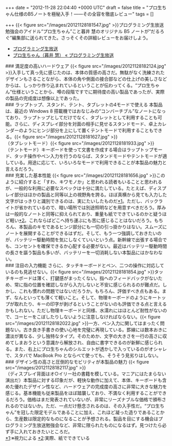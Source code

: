 
+++
date = "2012-11-28 22:04:40 +0000 UTC"
draft = false
title = "プロ生ちゃん仕様のB5ノートを極秘入手！――その全容を徹底レビュー"
tags = []

+++
{{< figure src="/images/20121128181547.jpg"  >}}プログラミング生放送勉強会のアイドル“プロ生ちゃん”こと暮井 慧のオリジナル B5 ノートが“だるろぐ”編集部に送られてきた。さっそくその詳細レビューをお届けしよう。

<ul>
<li><a href="http://pronama.wordpress.com/">プログラミング生放送</a></li>
<li><a href="http://pronama.wordpress.com/pronama/">プロ生ちゃん（暮井 慧） « プログラミング生放送</a></li>
</ul>
<div class="section">
    ### 満足度の高いハードウェア
    {{< figure src="/images/20121128182124.jpg"  >}}入手して真っ先に感じたのは、本体の質感の高さだ。無駄がなく洗練されたデザインもさることながら、本体の角や側面の接合部などの仕上げの美しさなどからは、しっかり作り込まれているということが伝わってくる。“プロ生ちゃん”仕様ということから、噂の段階ですでに期待度の高い製品であったが、実際の製品の完成度は想像以上であった。

</div>
<div class="section">
    ### ラップトップ、スタンド、テント、タブレットの4モードで使える
    本製品は、最近の Windows 8 搭載機ではおなじみの“コンバーチブル”なノートになっており、ラップトップとしてだけでなく、タブレットとして利用することも可能。さらに、ディスプレイ部分を対面の相手に見せるスタンドモード、卓上カレンダーのようにヒンジ部分を上にして置くテントモードで利用することもできる。{{< figure src="/images/20121128181627.jpg"  >}}<br/>
（タブレットモード）{{< figure src="/images/20121128181933.jpg"  >}}<br/>
（テントモード）キーボードを使って文書を作成する場合はラップトップモード、タッチ操作やペン入力を行うのならば、スタンドモードやテントモードが適している。用途に応じて、いろいろなモードで利用できることが本製品の魅力と言えるだろう。

</div>
<div class="section">
    ### 充実した基本性能
    {{< figure src="/images/20121128181656.jpg"  >}}このように紹介すると「すわ、キワモノか」と思われる読者もいることと思われるが、一般的な利用に必要なスペックは十分に満たしている。たとえば、ディスプレイ部分はほかの製品と同等以上の視野角を誇る。ほぼ真横から見ても入力した文字がはっきりと識別できるのは、実にたいしたものだ<a href="#f1" name="fn1" title="※視力による">*1</a>。ただし、バックライトが省かれているので、暗い場所では別途照明などを用意すべきだろう。厚みは一般的なノートと同等に抑えられており、重量も紙でできているのかと疑うほど軽い<a href="#f2" name="fn2" title="実際、紙でできている">*2</a>。これならばどこへ持ち運ぶにも苦に感じることはないだろう。もちろん、本製品のキモであるヒンジ部分にも一切の引っ掛かりはない。スムーズにノートを展開することができるはずだ。そして、もう一つ強調しておきたいのが、バッテリー駆動時間を気にしなくていいという点。新幹線で出張する場合でも、コンセントを確保できるか心配する必要がない。最近はバッテリー駆動時間の長さを謳う製品も多いが、バッテリーを一切消耗しない本製品にはかなわない。

</div>
<div class="section">
    ### 注目の入力機能
    さらに、タッチキーボードとペン、二つの操作に対応しているのも見逃せない。{{< figure src="/images/20121128181854.jpg"  >}}タッチキーボードは薄く、打鍵感がまったくない。指へのフィードバックがないため、常に指の位置を確認しながら入力しないと不安に感じられるのが難点だ。しかし、これも慣れの問題ではないだろうか。もちろん、評価すべき点もある。まず、なんといっても薄くて軽いこと。そして、物理キーボードのようにキートップが取れたり、キーの印字が剥げるということがないのも評価できる点と言えるかもしれない。ただし物理キーボードと同様、水濡れにはほとんど耐性がないので、コーヒーをこぼしたりしないように注意しなければならない。{{< figure src="/images/20121128182022.jpg"  >}}一方、ペン入力に関してはまったく問題ない。古き良き手書きの使い心地を完璧に再現している。罫線には数本おきに濃淡が異なる、少し独特なタイプ。そのためか、文字の大きさを一行の高さに収めてしまおうという意識から解放され、自由に書字できるのが新鮮に感じられる。また、右上にプロ生ちゃんのシルエットが透かしで入っているのがオシャレで、スタバで MacBook Pro とならべて使っても、そうそう見劣りはしない。

</div>
<div class="section">
    ### デザイン性の高さと圧倒的なモビリティが本製品の魅力
    {{< figure src="/images/20121128182117.jpg"  >}}<br/>
（ディスプレイ背面はオ○イリー社の書籍を模している。マニアにはたまらない演出だ）本製品に対する印象だが、軽快な動作に加えて、本体、キーボードも含めた優れたデザイン性など、ハードウェアの完成度の高さに非常に大きな魅力を感じる。基本機能も従来製品をほぼ踏襲しており、不満なく利用することができるだろう。価格はまだ発表されていないが、非常にリーズナブルな価格で頒布されるのではないか。ただ、一点だけ懸念されるのは、その入手性だ。“プロ生ちゃん”を冠した限定モデルであることに加え、これほど凝った造りであることから、生産数は限定的なものになることが予想される。製品を目にする機会はプログラミング生放送勉強会など、非常に限られたものになるはず。見つけたら必ず手に入れておきたいところだ。

</div><div class="footnote">
<a href="#fn1" name="f1" class="footnote-number">*1</a><span class="footnote-delimiter">:</span><span class="footnote-text">※視力による</span>
<a href="#fn2" name="f2" class="footnote-number">*2</a><span class="footnote-delimiter">:</span><span class="footnote-text">実際、紙でできている</span>
</div>

